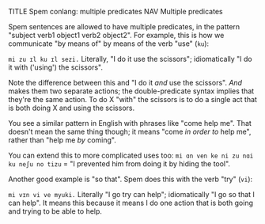 TITLE Spem conlang: multiple predicates
NAV Multiple predicates

Spem sentences are allowed to have multiple predicates, in the pattern "subject verb1 object1 verb2 object2". For example, this is how we communicate "by means of" by means of the verb "use" (`ku`):

`mi zu ɪl ku ɪl sezi.` Literally, "I do it use the scissors"; idiomatically "I do it with ('using') the scissors".

Note the difference between this and "I do it *and* use the scissors". *And* makes them two separate actions; the double-predicate syntax implies that they're the same action. To do X "with" the scissors is to do a single act that is both doing X and using the scissors.

You see a similar pattern in English with phrases like "come help me". That doesn't mean the same thing though; it means "come *in order to* help me", rather than "help me *by* coming".

You can extend this to more complicated uses too: `mi ɑn ven ke ni zu nɑi ku neʃu no tizu` = "I prevented him from doing it by hiding the tool".

Another good example is "so that". Spem does this with the verb "try" (`vi`):

`mi vɪn vi ve myuki.` Literally "I go try can help"; idiomatically "I go so that I can help". It means this because it means I do one action that is both going and trying to be able to help.
